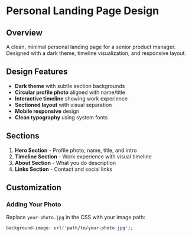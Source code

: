 # Personal Landing Page Design

## Overview
A clean, minimal personal landing page for a senior product manager. Designed with a dark theme, timeline visualization, and responsive layout.

## Design Features
- **Dark theme** with subtle section backgrounds
- **Circular profile photo** aligned with name/title
- **Interactive timeline** showing work experience
- **Sectioned layout** with visual separation
- **Mobile responsive** design
- **Clean typography** using system fonts

## Sections
1. **Hero Section** - Profile photo, name, title, and intro
2. **Timeline Section** - Work experience with visual timeline
3. **About Section** - What you do description
4. **Links Section** - Contact and social links

## Customization

### Adding Your Photo
Replace `your-photo.jpg` in the CSS with your image path:
```css
background-image: url('path/to/your-photo.jpg');